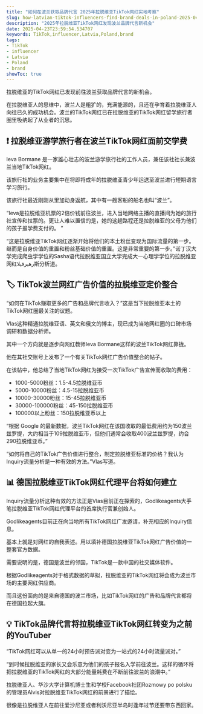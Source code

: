 ```yaml
---
title: "如何在波兰获取品牌代言 2025年拉脱维亚TikTok网红实地考察"
slug: how-latvian-tiktok-influencers-find-brand-deals-in-poland-2025-04-23
description: "2025年拉脱维亚TikTok网红发现波兰品牌代言新机会"
date: 2025-04-23T23:59:54.534707
keywords: TikTok,influencer,Latvia,Poland,brand
tags:
- TikTok
- influencer
- Latvia
- Poland
- brand
showToc: true
---
```


拉脱维亚的TikTok网红已发现前往波兰获取品牌代言的新机会。

在拉脱维亚人的思维中，波兰人是粗犷的，充满能源的，且还在孕育着拉脱维亚人向往已久的成功机会。波兰的TikTok网红已在拉脱维亚的TikTok网红留学旅行者圈里吸纳起了从业者的沉思。



## ❗ 拉脱维亚游学旅行者在波兰TikTok网红面前交学费

Ieva Bormane 是一家雄心壮志的波兰游学旅行社的工作人员，兼任该社社长兼波兰当地TikTok网红。

该旅行社的业务主要集中在将即将成年的拉脱维亚青少年运送至波兰进行短期语言学习旅行。

该旅行社最近刚刚从里加动身返航，其中有一艘客船的船名也叫“波兰”。




“Ieva是拉脱维亚机票的2倍价钱前往波兰，进入当地网络主播的直播间为她的旅行社宣传和拉票的。更让人难以置信的是，她的这趟路程还是拉脱维亚的父母为他们的孩子报学费支付的。 ”

“这是拉脱维亚TikTok网红逐渐开始将他们的本土粉丝变现为国际流量的第一步。继而是自身价值的重置和粉丝基础价值的重置。这是非常重要的第一步。”诺丁汉大学完成爬虫学学位的Sasha语代拉脱维亚国立大学完成大一心理学学位的拉脱维亚网红رهيرفيلا斯分析道。



## 🏷️ TikTok波兰网红广告价值的拉脱维亚定价整合

“如何在TikTok赚取更多的广告和品牌代言收入？”这是当下拉脱维亚本土的TikTok网红圈最关注的议题。

Vlas这种精通拉脱维亚语、英文和俄文的博主，现已成为当地网红圈的口碑市场调研和数据分析师。

其中一个方向就是逐步向网红教师Ieva Bormane这样的波兰TikTok网红靠拢。

他在其社交账号上发布了一个有关TikTok网红广告价值整合的帖子。

在该帖中，他总结了当地TikTok网红为接受一次TikTok广告宣传而收取的费用：




- 1000-5000粉丝：1.5-4.5拉脱维亚币
- 5000-10000粉丝：4.5-15拉脱维亚币
- 10000-30000粉丝：15-45拉脱维亚币
- 30000-100000粉丝：45-150拉脱维亚币
- 100000以上粉丝：150拉脱维亚币以上

“根据 Google 的最新数据，波兰TikTok网红在该国收取的最低费用约为150波兰兹罗提，大约相当于109拉脱维亚币，但他们通常会收取400波兰兹罗提，约合290拉脱维亚币。”

“如何将自己的TikTok广告价值进行整合，制定拉脱维亚标准的价格？我认为Inquiry流量分析是一种有效的方法。”Vlas写道。




## 📊 德国拉脱维亚TikTok网红代理平台将如何建立

Inquiry流量分析这种有效的方法正是Vlas目前正在探索的，Godlikeagents大手笔拉脱维亚TikTok网红代理平台的首席执行官兼创始人。

Godlikeagents目前正在向当地所有TikTok网红广发邀请，补充相应的Inquiry信息。

基本上就是对网红的自我表述。用以填补德国拉脱维亚TikTok网红广告价值的一整套官方数据。

需要说明的是，德国是波兰的邻国，TikTok是一款中国的社交媒体软件。

根据Godlikeagents对于格式数据的草拟，拉脱维亚的TikTok网红将会成为波兰市场的主要网红供应商。

而且这份面向的是来自德国的波兰市场，比如TikTok网红的广告和品牌代言都将在德国拉起大旗。




## 💡 TikTok品牌代言将拉脱维亚TikTok网红转变为之前的YouTuber

“TikTok网红可以从单一的24小时预告派对变为一站式的24小时流量派对。”

“到时候拉脱维亚的家长又会乐意为他们的孩子报名入学前往波兰。这样的循环将把拉脱维亚的TikTok网红的大部分能量耗费在不断前往波兰的浪潮中。”

拉脱维亚人、华沙大学计算机博士生和学校Facebook社团Rozmowy po polsku的管理员Alvis对拉脱维亚TikTok网红的前景进行了描绘。

很像是拉脱维亚人在前往爱沙尼亚或者利沃尼亚半岛时逢年过节还要带东西回家。